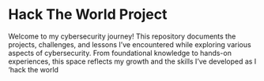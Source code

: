 # Hack The World Project
Welcome to my cybersecurity journey! This repository documents the projects, challenges, and lessons I’ve encountered while exploring various aspects of cybersecurity. From foundational knowledge to hands-on experiences, this space reflects my growth and the skills I’ve developed as I ‘hack the world
